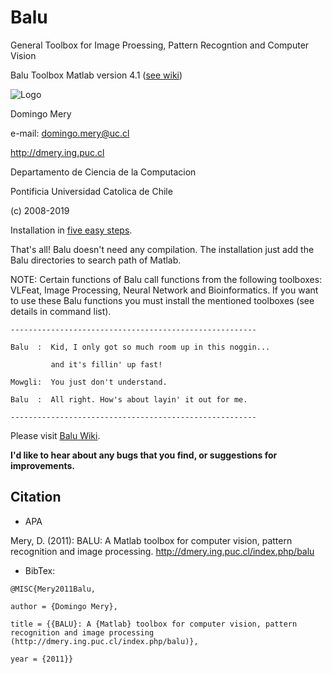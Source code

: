 # Balu
General Toolbox for Image Proessing, Pattern Recogntion and Computer Vision

Balu Toolbox Matlab version 4.1 ([see wiki](https://github.com/domingomery/Balu/wiki))

![Logo](https://github.com/domingomery/Balu/blob/master/LogoBalu.png)



Domingo Mery

e-mail: domingo.mery@uc.cl

http://dmery.ing.puc.cl

Departamento de Ciencia de la Computacion

Pontificia Universidad Catolica de Chile

(c) 2008-2019

Installation in [five easy steps](https://github.com/domingomery/Balu/wiki/Installation).

That's all! Balu doesn't need any compilation. The installation just add the Balu directories to search path of Matlab. 

NOTE: Certain functions of Balu call functions from the following toolboxes: VLFeat, Image Processing, Neural Network and Bioinformatics. If you want to use these Balu functions you must install the mentioned toolboxes (see details in command list).

`-------------------------------------------------------`

`Balu  :  Kid, I only got so much room up in this noggin...`

`         and it's fillin' up fast!`

`Mowgli:  You just don't understand.`

`Balu  :  All right. How's about layin' it out for me.`

`-------------------------------------------------------`

Please visit [Balu Wiki](http://dmery.ing.puc.cl/index.php/balu/).


__I'd like to hear about any bugs that you find, or suggestions for 
improvements.__

## Citation

* APA

Mery, D. (2011): BALU: A Matlab toolbox for computer vision, pattern recognition and image processing. 
http://dmery.ing.puc.cl/index.php/balu

* BibTex:

`@MISC{Mery2011Balu,`

`author = {Domingo Mery},`

`title = {{BALU}: A {Matlab} toolbox for computer vision, pattern recognition and image processing
(http://dmery.ing.puc.cl/index.php/balu)},`

`year = {2011}}`

